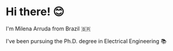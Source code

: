 # Hi there! :blush:

I'm Milena Arruda from Brazil :brazil:

I've been pursuing the Ph.D. degree in Electrical Engineering :books:

